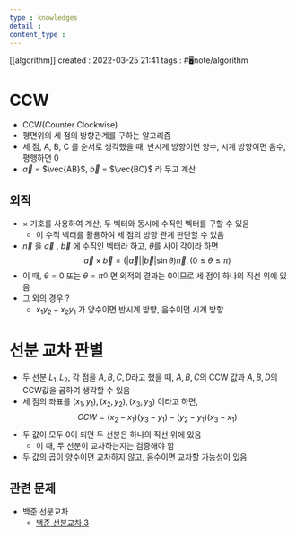 ```yaml
---
type : knowledges
detail : 
content_type :
---
```


[[algorithm]]
created : 2022-03-25 21:41
tags : #🖥️note/algorithm 

# CCW
- CCW(Counter Clockwise)
- 평면위의 세 점의 방향관계를 구하는 알고리즘
- 세 점, A, B, C 를 순서로 생각했을 때, 반시계 방향이면 양수, 시계 방향이면 음수, 평행하면 0
- $\vec{a}$ = $\vec{AB}$, $\vec{b}$ = $\vec{BC}$ 라 두고 계산

## 외적
- $\times$ 기호를 사용하여 계산, 두 벡터와 동시에 수직인 벡터를 구할 수 있음
	- 이 수직 벡터를 활용하여 세 점의 방향 관계 판단할 수 있음
- $\vec{n}$ 을 $\vec{a}$ , $\vec{b}$ 에 수직인 벡터라 하고, $\theta$를 사이 각이라 하면
$$\vec{a}\times\vec{b} = (\vert\vec{a}\vert\vert\vec{b}\vert \sin \theta)\vec{n}, (0 \leq \theta \leq \pi) $$
- 이 때, $\theta=0$ 또는 $\theta=\pi$이면 외적의 결과는 0이므로 세 점이 하나의 직선 위에 있음
- 그 외의 경우 ?
	- $x_1y_2 - x_2y_1$ 가 양수이면 반시계 방향, 음수이면 시계 방향

# 선분 교차 판별
- 두 선분 $L_1, L_2$, 각 점을 $A, B, C, D$라고 했을 때, $A, B, C$의 CCW 값과 $A, B, D$의 CCW값을 곱하여 생각할 수 있음
- 세 점의 좌표를 $(x_1, y_1), (x_2, y_2), (x_3, y_3)$ 이라고 하면, $$CCW = (x_2 - x_1)(y_3 - y_1) - (y_2 - y_1)(x_3 - x_1)$$
- 두 값이 모두 0이 되면 두 선분은 하나의 직선 위에 있음
	- 이 때, 두 선분이 교차하는지는 검증해야 함
- 두 값의 곱이 양수이면 교차하지 않고, 음수이면 교차할 가능성이 있음

## 관련 문제
- 백준 선분교차
	- [백준 선분교차 3](https://www.acmicpc.net/problem/20149)
